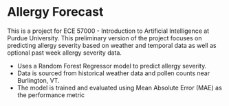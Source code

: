 # Allergy Forecast
This is a project for ECE 57000 - Introduction to Artificial Intelligence at Purdue University.
This preliminary version of the project focuses on predicting allergy severity based on weather and temporal data as well as optional past week allergy severity data.
- Uses a Random Forest Regressor model to predict allergy severity.
- Data is sourced from historical weather data and pollen counts near Burlington, VT.
- The model is trained and evaluated using Mean Absolute Error (MAE) as the performance metric